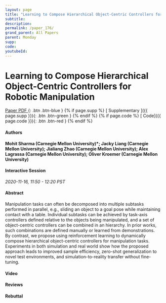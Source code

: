 ```yaml
---
layout: page
title: "Learning to Compose Hierarchical Object-Centric Controllers for Robotic Manipulation"
subtitle: 
description:
permalink: /paper_176/
grand_parent: All Papers
parent: Monday
supp: 
code: 
youtubeId: 
---
```


# Learning to Compose Hierarchical Object-Centric Controllers for Robotic Manipulation

[<i class="fa fa-file-text-o" aria-hidden="true"></i> Paper PDF ](https://drive.google.com/file/d/1_AmvLIdfusAQ3NDt0fr8taGfAImFobxe/view){: .btn .btn-blue } {% if page.supp %} [<i class="fa fa-file-text-o" aria-hidden="true"></i> Supplementary ]({{ page.supp }}){: .btn .btn-green } {% endif %} {% if page.code %} [<i class="fa fa-github" aria-hidden="true"></i> Code]({{ page.code }}){: .btn .btn-red }
{% endif %}

#### Authors
**Mohit Sharma (Carnegie Mellon University)*; Jacky  Liang (Carnegie Mellon University); Jialiang Zhao (Carnegie Mellon University); Alex  Lagrassa (Carnegie Mellon University); Oliver Kroemer (Carnegie Mellon University)**

#### Interactive Session
*2020-11-16, 11:50 - 12:20 PST*

#### Abstract
Manipulation tasks can often be decomposed into multiple subtasks performed in parallel, e.g., sliding an object to a goal pose while maintaining contact with a table.  Individual subtasks can be achieved by task-axis controllers defined relative to the objects being manipulated, and a set of object-centric controllers can be combined in an hierarchy. In prior works, such combinations are defined manually or learned from demonstrations. By contrast, we propose using reinforcement learning to dynamically compose hierarchical object-centric controllers for manipulation tasks. Experiments in both simulation and real world show how the proposed approach leads to improved sample efficiency, zero-shot generalization to novel test environments, and simulation-to-reality transfer without fine-tuning.

#### Video 

#### Reviews

#### Rebuttal
